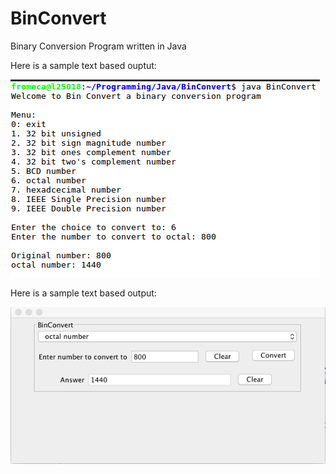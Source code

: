 # BinConvert
Binary Conversion Program written in Java

Here is a sample text based ouptut:

![Text Based ample](BinarySample.png)

Here is a sample text based output:

![GUI Based Sample](GUI.png)